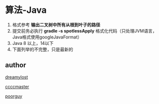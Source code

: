 # 算法-Java

1. 格式参考 **输出二叉树中所有从根到叶子的路径**
2. 提交前务必执行 **gradle -s spotlessApply** 格式化代码（只处理JVM语言，Java格式使用googleJavaFormat）
3. Java 8 以上，14以下
4. 下面列举的不完整，只是最新的

## author

[dreamylost](./src/main/java/io/github/dreamylost/dreamylost.md)

[ccccmaster](./src/main/java/io/github/ccccmaster/ccccmaster.md)

[poorguy](./src/main/java/io/github/poorguy/poorguy.md)

